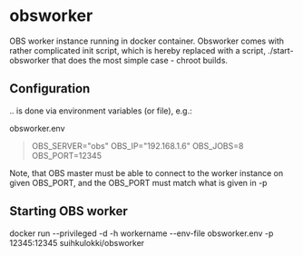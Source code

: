 # obsworker
OBS worker instance running in docker container. Obsworker comes with 
rather complicated init script, which is hereby replaced with a script,
./start-obsworker that does the most simple case - chroot builds.

## Configuration 
.. is done via environment variables (or file), e.g.:

obsworker.env
> OBS_SERVER="obs"
> OBS_IP="192.168.1.6"
> OBS_JOBS=8
> OBS_PORT=12345

Note, that OBS master must be able to connect to the worker instance on given
OBS_PORT, and the OBS_PORT must match what is given in -p 

## Starting OBS worker
docker run --privileged -d -h workername --env-file obsworker.env -p 12345:12345 suihkulokki/obsworker
